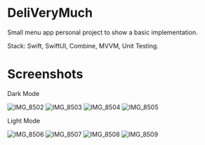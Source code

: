 # DeliVeryMuch
Small menu app personal project to show a basic implementation.

Stack:
Swift, SwiftUI, Combine, MVVM, Unit Testing.

# Screenshots

Dark Mode

![IMG_8502](https://github.com/user-attachments/assets/2a2eaf75-053f-44c9-9090-a41670363cf8)
![IMG_8503](https://github.com/user-attachments/assets/e7bf2c63-d155-4f96-8482-e4ad91a68bca)
![IMG_8504](https://github.com/user-attachments/assets/89580f03-dd4d-481f-b880-185ee88b8958)
![IMG_8505](https://github.com/user-attachments/assets/c27f44c6-3ec1-4dc6-83ea-ec5977794a91)


Light Mode

![IMG_8506](https://github.com/user-attachments/assets/fc4f087f-acfd-4354-9342-a1d885881ad8)
![IMG_8507](https://github.com/user-attachments/assets/1226e52c-3b59-4a85-8fbd-ecba71c2f975)
![IMG_8508](https://github.com/user-attachments/assets/e482f129-6d9e-40b8-8f52-8003661c93f5)
![IMG_8509](https://github.com/user-attachments/assets/0a8dfc1c-3a9d-412e-afdd-d9876d6ba41c)
